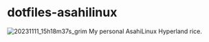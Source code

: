 # dotfiles-asahilinux

![20231111_15h18m37s_grim](https://github.com/AndhikaFW/dotfiles-asahilinux/assets/54433358/a9ffc43a-1fcf-4578-9093-f077aa4d6f0b)
My personal AsahiLinux Hyperland rice. 
